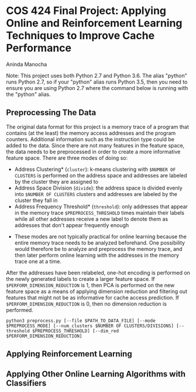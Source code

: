 # COS 424 Final Project: Applying Online and Reinforcement Learning Techniques to Improve Cache Performance
Aninda Manocha

Note: This project uses both Python 2.7 and Python 3.6. The alias "python" runs Python 2.7, so if your "python" alias runs Python 3.5, then you need to ensure you are using Python 2.7 where the command below is running with the "python" alias.

## Preprocessing The Data

The original data format for this project is a memory trace of a program that contains (at the least) the memory access addresses and the program counters. Additional information such as the instruction type could be added to the data. Since there are not many features in the feature space, the data needs to be preprocessed in order to create a more informative feature space. There are three modes of doing so:

- Address Clustering* (`cluster`): k-means clustering with `$NUMBER OF CLUSTERS` is performed on the address space and addresses are labeled by the cluster they are assigned to
- Address Space Division (`divide`): the address space is divided evenly into `$NUMBER OF CLUSTERS` clusters and addresses are labeled by the cluster they fall in
- Address Frequency Threshold* (`threshold`): only addresses that appear in the memory trace `$PREPROCESS_THRESHOLD` times maintain their labels while all other addresses receive a new label to denote them as addresses that don't appear frequently enough

* These modes are not typically practical for online learning because the entire memory trace needs to be analyzed beforehand. One possibility would therefore be to analyze and preprocess the memory trace, and then later perform online learning with the addresses in the memory trace one at a time.

After the addresses have been relabeled, one-hot encoding is performed on the newly generated labels to create a larger feature space. If `$PERFORM_DIMENSION_REDUCTION` is 1, then PCA is performed on the new feature space as a means of applying dimension reduction and filtering out features that might not be as informative for cache access prediction. If `$PERFORM_DIMENSION_REDUCTION` is 0, then no dimension reduction is performed.

    python3 preprocess.py [--file $PATH_TO_DATA_FILE] [--mode $PREPROCESS_MODE] [--num_clusters $NUMBER OF CLUSTERS/DIVISIONS] [--threshold $PREPROCESS_THRESHOLD] [--dim_red $PERFORM_DIMENSION_REDUCTION]

## Applying Reinforcement Learning

## Applying Other Online Learning Algorithms with Classifiers

